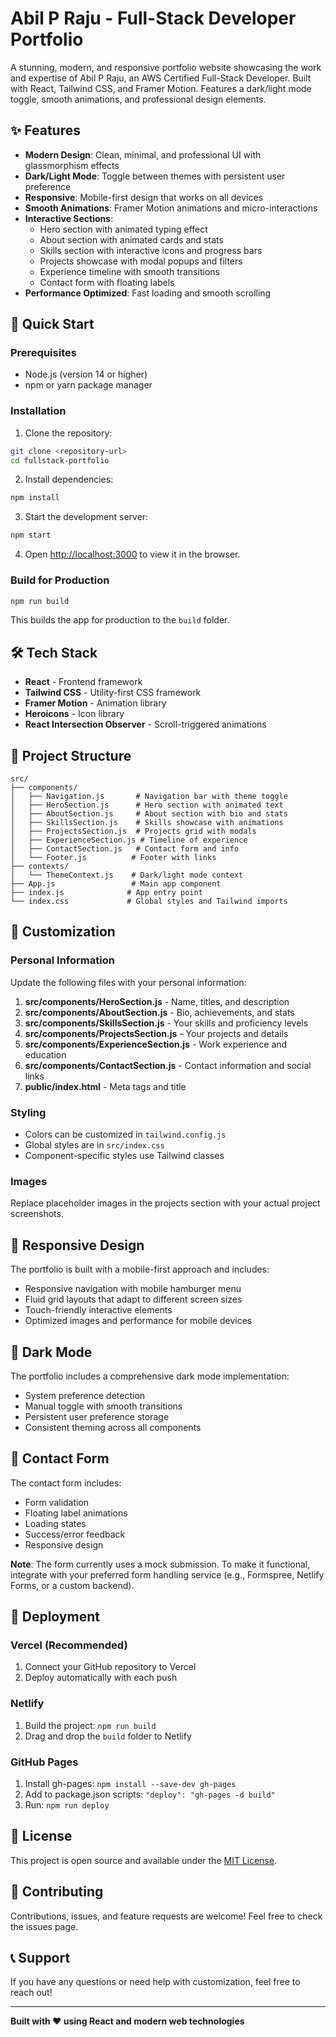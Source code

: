 # Abil P Raju - Full-Stack Developer Portfolio

A stunning, modern, and responsive portfolio website showcasing the work and expertise of Abil P Raju, an AWS Certified Full-Stack Developer. Built with React, Tailwind CSS, and Framer Motion. Features a dark/light mode toggle, smooth animations, and professional design elements.

## ✨ Features

- **Modern Design**: Clean, minimal, and professional UI with glassmorphism effects
- **Dark/Light Mode**: Toggle between themes with persistent user preference
- **Responsive**: Mobile-first design that works on all devices
- **Smooth Animations**: Framer Motion animations and micro-interactions
- **Interactive Sections**:
  - Hero section with animated typing effect
  - About section with animated cards and stats
  - Skills section with interactive icons and progress bars
  - Projects showcase with modal popups and filters
  - Experience timeline with smooth transitions
  - Contact form with floating labels
- **Performance Optimized**: Fast loading and smooth scrolling

## 🚀 Quick Start

### Prerequisites

- Node.js (version 14 or higher)
- npm or yarn package manager

### Installation

1. Clone the repository:
```bash
git clone <repository-url>
cd fullstack-portfolio
```

2. Install dependencies:
```bash
npm install
```

3. Start the development server:
```bash
npm start
```

4. Open [http://localhost:3000](http://localhost:3000) to view it in the browser.

### Build for Production

```bash
npm run build
```

This builds the app for production to the `build` folder.

## 🛠️ Tech Stack

- **React** - Frontend framework
- **Tailwind CSS** - Utility-first CSS framework
- **Framer Motion** - Animation library
- **Heroicons** - Icon library
- **React Intersection Observer** - Scroll-triggered animations

## 📁 Project Structure

```
src/
├── components/
│   ├── Navigation.js       # Navigation bar with theme toggle
│   ├── HeroSection.js      # Hero section with animated text
│   ├── AboutSection.js     # About section with bio and stats
│   ├── SkillsSection.js    # Skills showcase with animations
│   ├── ProjectsSection.js  # Projects grid with modals
│   ├── ExperienceSection.js # Timeline of experience
│   ├── ContactSection.js   # Contact form and info
│   └── Footer.js          # Footer with links
├── contexts/
│   └── ThemeContext.js    # Dark/light mode context
├── App.js                 # Main app component
├── index.js              # App entry point
└── index.css             # Global styles and Tailwind imports
```

## 🎨 Customization

### Personal Information

Update the following files with your personal information:

1. **src/components/HeroSection.js** - Name, titles, and description
2. **src/components/AboutSection.js** - Bio, achievements, and stats
3. **src/components/SkillsSection.js** - Your skills and proficiency levels
4. **src/components/ProjectsSection.js** - Your projects and details
5. **src/components/ExperienceSection.js** - Work experience and education
6. **src/components/ContactSection.js** - Contact information and social links
7. **public/index.html** - Meta tags and title

### Styling

- Colors can be customized in `tailwind.config.js`
- Global styles are in `src/index.css`
- Component-specific styles use Tailwind classes

### Images

Replace placeholder images in the projects section with your actual project screenshots.

## 📱 Responsive Design

The portfolio is built with a mobile-first approach and includes:

- Responsive navigation with mobile hamburger menu
- Fluid grid layouts that adapt to different screen sizes
- Touch-friendly interactive elements
- Optimized images and performance for mobile devices

## 🌙 Dark Mode

The portfolio includes a comprehensive dark mode implementation:

- System preference detection
- Manual toggle with smooth transitions
- Persistent user preference storage
- Consistent theming across all components

## 📧 Contact Form

The contact form includes:

- Form validation
- Floating label animations
- Loading states
- Success/error feedback
- Responsive design

**Note**: The form currently uses a mock submission. To make it functional, integrate with your preferred form handling service (e.g., Formspree, Netlify Forms, or a custom backend).

## 🚀 Deployment

### Vercel (Recommended)

1. Connect your GitHub repository to Vercel
2. Deploy automatically with each push

### Netlify

1. Build the project: `npm run build`
2. Drag and drop the `build` folder to Netlify

### GitHub Pages

1. Install gh-pages: `npm install --save-dev gh-pages`
2. Add to package.json scripts: `"deploy": "gh-pages -d build"`
3. Run: `npm run deploy`

## 📄 License

This project is open source and available under the [MIT License](LICENSE).

## 🤝 Contributing

Contributions, issues, and feature requests are welcome! Feel free to check the issues page.

## 📞 Support

If you have any questions or need help with customization, feel free to reach out!

---

**Built with ❤️ using React and modern web technologies**


